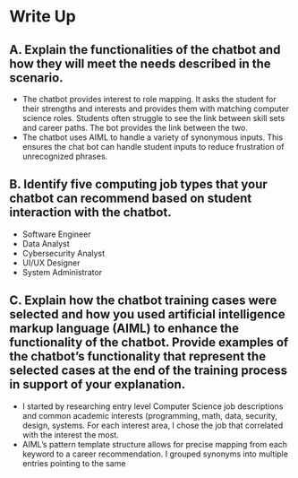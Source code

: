 # Write Up  
## A.	Explain the functionalities of the chatbot and how they will meet the needs described in the scenario.  
- The chatbot provides interest to role mapping. It asks the student for their strengths and interests and provides them with matching computer science roles. Students often struggle to see the link between skill sets and career paths. The bot provides the link between the two.
- The chatbot uses AIML <pattern> to handle a variety of synonymous inputs. This ensures the chat bot can handle student inputs to reduce frustration of unrecognized phrases.
## B.	Identify five computing job types that your chatbot can recommend based on student interaction with the chatbot.  
- Software Engineer
- Data Analyst
- Cybersecurity Analyst
- UI/UX Designer
- System Administrator

## C.	Explain how the chatbot training cases were selected and how you used artificial intelligence markup language (AIML) to enhance the functionality of the chatbot. Provide examples of the chatbot’s functionality that represent the selected cases at the end of the training process in support of your explanation.  
- I started by researching entry level Computer Science job descriptions and common academic interests (programming, math, data, security, design, systems. For each interest area, I chose the job that correlated with the interest the most.
- AIML’s pattern template structure allows for precise mapping from each keyword to a career recommendation. I grouped synonyms into multiple <category> entries pointing to the same <template>. For example, this ensures that both data and numbers will point to Data Analyst.
- The training cases were derived from core interest areas students commonly express when exploring computer science careers: programming, math, data, security, design, systems. For each of these, multiple representative input variations were selected so the bot could be trained and tested on realistic students.
### Why They Were Chosen  
- The five job types correlate directly to common student strengths and are broad enough to be meaningful starting points.
- Students rarely use identical wording, so including cases like “numbers”, “data”, or “I love designing” ensures the bot recognizes varied expressions of the same intent.
- Command inputs like “I like programming and security” test whether the bot can either surface multiple relevant roles or prompt for classification. This improves the conversational experience.
- Inputs with minor typos or unexpected formats were included to evaluate if normalization is needed.
- Cases like “I want to cook” confirm that the bot does not give misleading career advice.
### Examples of Training Cases  
| User Input | Chatbot Response |
| :---: | :---: |
| "I love numbers" | If you enjoy working with Data or Numbers, consider a Data Analyst role. To see other interests, type "Interests" |
| "Interests" | What is another interest you have? (Programming, Math, Data, Numbers, Security, Networks, Design, Servers, Systems) |  
| "I like to cook" | That does not match the computer science interests. Would you like to rephrase with one? (Programming, Math, Data, Numbers, Security, Networks, Design, Servers, Systems) |
| "I enjoy math" | With interests in math or programming, a Software Engineer role will be a great fit. To see another role, type "Roles" |
| "I want to work on servers" | If you enjoy managing systems or servers, a System Administrator would be a good role for you. To see other interests, type "Interests" |

## D. Assess the strengths and weaknesses of the chatbot development environment and explain how they supported or impeded the construction of the chatbot.  
### Strengths
- AIML is a straightforward markup language that makes it easy to add or adjust features and patterns.
- Pandorabots offers testing consoles, version control for AIML sets, and user analytics.
- The bot can scale to thousands of users with minimal infrastructure concerns.
###Weaknesses
- AIML relies on exact or wildcard pattern matching. It cannot handle complex natural language understanding without an excessive number of patterns.
- As categories get larger, ensuring there are no conflicting patterns becomes more difficult.
- For features such as developer channels, more than two bots, and external services/APIs you need to pay a monthly subscription.
- Pandorabots editor is not built for team-based code reviews or branching git workflows.

## E. Explain how the chatbot will be monitored and maintained to improve the final user experience.  
- I will examine logs for unrecognized inputs monthly, and add or refile AIML categories.
- To improve the final user experience, I could add a feedback prompt (Was this suggestion useful? Yes/No) and use that to maintain the bot.
- Keeping the AIML in a Git repository will allow to track changes, initial rollbacks, and support a team collaboration.
- I can research new industry trends and roles and update the bot with these 

